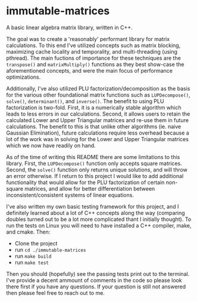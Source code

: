 # immutable-matrices
A basic linear algebra matrix library, written in C++.

The goal was to create a 'reasonably' performant library for matrix calculations. To this end I've utilized concepts such as matrix blocking, maximizing cache
locality and temporality, and multi-threading (using pthread). The main fuctions of importance for these techniques are the `transpose()` and `matrixMultiply()`
functions as they best show-case the aforementioned concepts, and were the main focus of performance optimizations.

Additionally, I've also utilized PLU factorization/decomposition as the basis for the various other foundational matrix functions such as `LUPDecompose()`, `solve()`,
`determinant()`, and `inverse()`. The benefit to using PLU factorization is two-fold. First, it is a numerically stable algorithm which leads to less errors in our
calculations. Second, it allows users to retain the calculated Lower and Upper Triangular matrices and re-use them in future calculations. The benefit to this is that
unlike other algorithms (ie. naive Gaussian Elimination), future calculations require less overhead because a lot of the work was in solving for the Lower and Upper
Triangular matrices which we now have readily on hand.

As of the time of writing this README there are some limitations to this library. First, the `LUPDecompose()` function only accepts square matrices. Second, the
`solve()` function only returns unique solutions, and will throw an error otherwise. If I return to this project I would like to add additional functionality that
would allow for the PLU factorization of certain non-square matrices, and allow for better differentiation between inconsistent/consistent systems of linear equations.

I've also written my own basic testing framework for this project, and I definitely learned about a lot of C++ concepts along the way (comparing doubles turned out to
be a lot more complicated thant I initially thought). To run the tests on Linux you will need to have installed a C++ compiler, make, and cmake. Then:

* Clone the project
* run `cd ./immutable-matrices`
* run `make build`
* run `make test`

Then you should (hopefully) see the passing tests print out to the terminal. I've provide a decent ammount of comments in the code so please look there first if you have
any questions. If your question is still not answered then please feel free to reach out to me.
